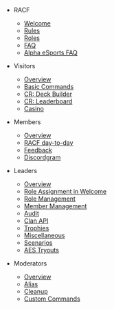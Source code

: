 - RACF
  - [Welcome](README.md)
  - [Rules](racf/rules.md)
  - [Roles](racf/roles.md)
  - [FAQ](racf/faq.md)
  - [Alpha eSports FAQ](racf/esports-faq.md)

- Visitors
  - [Overview](visitors.md)
  - [Basic Commands](visitor/red-commands.md)
  - [CR: Deck Builder](visitor/deck-builder.md)
  - [CR: Leaderboard](visitor/crdata.md)
  - [Casino](visitor/casino.md)

- Members
  - [Overview](members.md)
  - [RACF day-to-day](member/racf.md)
  - [Feedback](member/feedback.md)
  - [Discordgram](member/discordgram.md)


- Leaders
  - [Overview](leaders.md)
  - [Role Assignment in Welcome](leader/new-users.md)
  - [Role Management](leader/manage-roles.md)
  - [Member Management](leader/manage-members.md)
  - [Audit](leader/audit.md)
  - [Clan API](leader/crclan.md)
  - [Trophies](leader/trophies.md)
  - [Miscellaneous](leader/misc.md)
  - [Scenarios](leader/scenarios.md)
  - [AES Tryouts](leader/aes-tryout.md)

- Moderators
  - [Overview](mods.md)
  - [Alias](mod/alias.md)
  - [Cleanup](mod/cleanup.md)
  - [Custom Commands](mod/custom-com.md)
